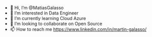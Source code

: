 - 👋 Hi, I’m @MatiasGalasso
- 👀 I’m interested in Data Engineer
- 🌱 I’m currently learning Cloud Azure
- 💞️ I’m looking to collaborate on Open Source
- 📫 How to reach me https://www.linkedin.com/in/martin-galasso/

<!---
MatiasGalasso/MatiasGalasso is a ✨ special ✨ repository because its `README.md` (this file) appears on your GitHub profile.
You can click the Preview link to take a look at your changes.
--->
